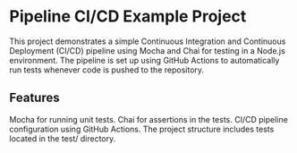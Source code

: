 # Pipeline CI/CD Example Project
This project demonstrates a simple Continuous Integration and Continuous Deployment (CI/CD) pipeline using Mocha and Chai for testing in a Node.js environment. The pipeline is set up using GitHub Actions to automatically run tests whenever code is pushed to the repository.

## Features

Mocha for running unit tests.
Chai for assertions in the tests.
CI/CD pipeline configuration using GitHub Actions.
The project structure includes tests located in the test/ directory.



